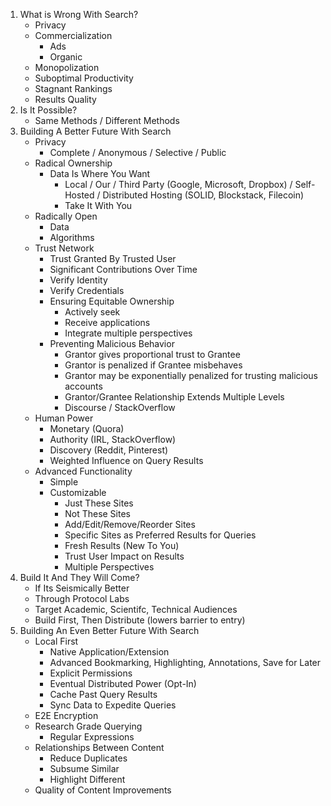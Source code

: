 1. What is Wrong With Search?
    - Privacy
    - Commercialization
        - Ads
        - Organic
    - Monopolization
    - Suboptimal Productivity
    - Stagnant Rankings
    - Results Quality
1. Is It Possible?
    - Same Methods / Different Methods
1. Building A Better Future With Search
    - Privacy
        - Complete / Anonymous / Selective / Public
    - Radical Ownership
        - Data Is Where You Want
            - Local / Our / Third Party (Google, Microsoft, Dropbox) / Self-Hosted / Distributed Hosting (SOLID, Blockstack, Filecoin)
            - Take It With You
    - Radically Open
        - Data
        - Algorithms
    - Trust Network
        - Trust Granted By Trusted User
        - Significant Contributions Over Time
        - Verify Identity
        - Verify Credentials
        - Ensuring Equitable Ownership
            - Actively seek
            - Receive applications
            - Integrate multiple perspectives
        - Preventing Malicious Behavior
            - Grantor gives proportional trust to Grantee
            - Grantor is penalized if Grantee misbehaves
            - Grantor may be exponentially penalized for trusting malicious accounts
            - Grantor/Grantee Relationship Extends Multiple Levels
            - Discourse / StackOverflow
    - Human Power
        - Monetary (Quora)
        - Authority (IRL, StackOverflow)
        - Discovery (Reddit, Pinterest)
        - Weighted Influence on Query Results
    - Advanced Functionality
        - Simple
        - Customizable
            - Just These Sites
            - Not These Sites
            - Add/Edit/Remove/Reorder Sites
            - Specific Sites as Preferred Results for Queries
            - Fresh Results (New To You)
            - Trust User Impact on Results
            - Multiple Perspectives
1. Build It And They Will Come?
    - If Its Seismically Better
    - Through Protocol Labs
    - Target Academic, Scientifc, Technical Audiences
    - Build First, Then Distribute (lowers barrier to entry)
1. Building An Even Better Future With Search
    - Local First
        - Native Application/Extension
        - Advanced Bookmarking, Highlighting, Annotations, Save for Later
        - Explicit Permissions
        - Eventual Distributed Power (Opt-In)
        - Cache Past Query Results
        - Sync Data to Expedite Queries
    - E2E Encryption
    - Research Grade Querying
        - Regular Expressions
    - Relationships Between Content
        - Reduce Duplicates
        - Subsume Similar
        - Highlight Different
    - Quality of Content Improvements